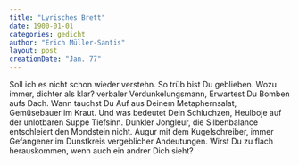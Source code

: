 ```yaml
---
title: "Lyrisches Brett"
date: 1900-01-01
categories: gedicht
author: "Erich Müller-Santis"
layout: post
creationDate: "Jan. 77"
---
```

Soll ich
es nicht schon wieder verstehn.
So trüb
bist Du geblieben.
Wozu immer, dichter als klar?
verbaler Verdunkelungsmann,
Erwartest Du
Bomben aufs Dach.
Wann tauchst Du
Auf aus Deinem Metaphernsalat,
Gemüsebauer im Kraut.
Und was
bedeutet Dein Schluchzen,
Heulboje auf
der unlotbaren Suppe Tiefsinn.
Dunkler Jongleur,
die Silbenbalance
entschleiert den Mondstein nicht.
Augur mit dem Kugelschreiber,
immer
Gefangener im Dunstkreis
vergeblicher Andeutungen.
Wirst Du zu flach herauskommen,
wenn auch ein andrer
Dich sieht?
